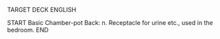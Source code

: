 TARGET DECK
ENGLISH

START
Basic
Chamber-pot
Back: n. Receptacle for urine etc., used in the bedroom.
END
